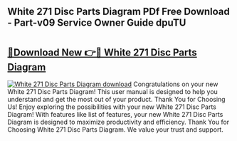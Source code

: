 ## White 271 Disc Parts Diagram PDf Free Download - Part-v09 Service Owner Guide dpuTU

# <h2><a href="http://dfq6xvk.blite.top/?on=White+271+Disc+Parts+Diagram">🔗Download New 👉🔴 White 271 Disc Parts Diagram</a></h2>

[![White 271 Disc Parts Diagram download](https://i.imgur.com/lujVjoI.png)](http://dfq6xvk.blite.top/?on=White+271+Disc+Parts+Diagram)
Congratulations on your new White 271 Disc Parts Diagram! This user manual is designed to help you understand and get the most out of your product. Thank You for Choosing Us! Enjoy exploring the possibilities with your new White 271 Disc Parts Diagram! With features like list of features, your new White 271 Disc Parts Diagram is designed to maximize productivity and efficiency. Thank You for Choosing White 271 Disc Parts Diagram. We value your trust and support.
